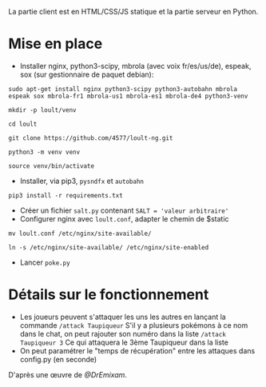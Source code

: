 La partie client est en HTML/CSS/JS statique et la partie serveur en Python.

# Mise en place

* Installer nginx, python3-scipy, mbrola (avec voix fr/es/us/de), 
espeak, sox (sur gestionnaire de paquet debian):

`sudo apt-get install nginx python3-scipy python3-autobahn mbrola espeak sox mbrola-fr1 mbrola-us1 mbrola-es1 mbrola-de4 python3-venv`

`mkdir -p loult/venv`

`cd loult`

`git clone https://github.com/4577/loult-ng.git`

`python3 -m venv venv`

`source venv/bin/activate`

* Installer, via pip3, `pysndfx` et `autobahn`

`pip3 install -r requirements.txt`

* Créer un fichier `salt.py` contenant `SALT = 'valeur arbitraire'`
* Configurer nginx avec `loult.conf`, adapter le chemin de $static

`mv loult.conf /etc/nginx/site-available/`

`ln -s /etc/nginx/site-available/ /etc/nginx/site-enabled`

* Lancer `poke.py`

# Détails sur le fonctionnement

* Les joueurs peuvent s'attaquer les uns les autres en lançant la commande
`/attack Taupiqueur`
S'il y a plusieurs pokémons à ce nom dans le chat, on peut rajouter son numéro dans la liste
`/attack Taupiqueur 3`
Ce qui attaquera le 3ème Taupiqueur dans la liste
* On peut paramétrer le "temps de récupération" entre les attaques dans config.py (en seconde)


D'après une œuvre de *@DrEmixam*.

